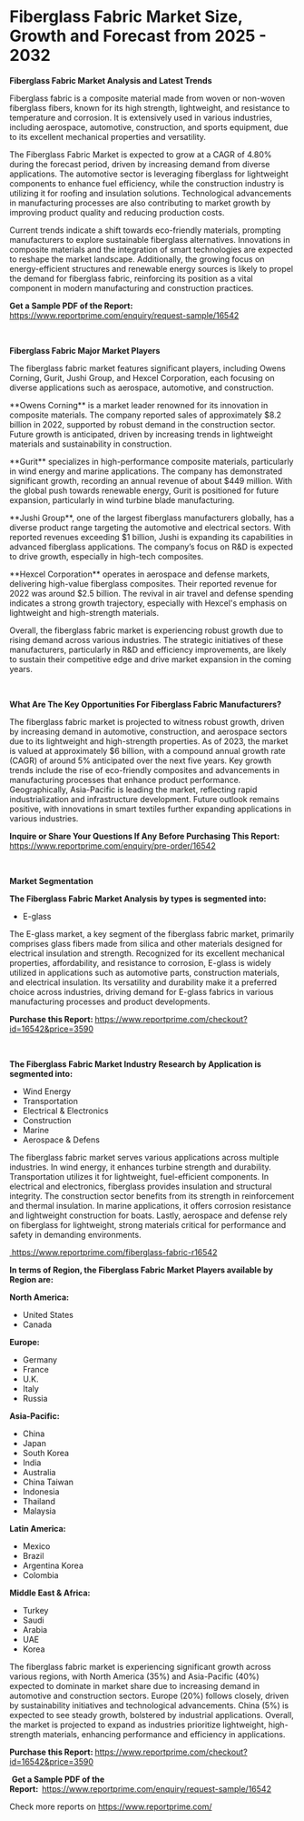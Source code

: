 <p><h1>Fiberglass Fabric Market Size, Growth and Forecast from 2025 - 2032</h1></p><p><strong>Fiberglass Fabric Market Analysis and Latest Trends</strong></p>
<p><p>Fiberglass fabric is a composite material made from woven or non-woven fiberglass fibers, known for its high strength, lightweight, and resistance to temperature and corrosion. It is extensively used in various industries, including aerospace, automotive, construction, and sports equipment, due to its excellent mechanical properties and versatility.</p><p>The Fiberglass Fabric Market is expected to grow at a CAGR of 4.80% during the forecast period, driven by increasing demand from diverse applications. The automotive sector is leveraging fiberglass for lightweight components to enhance fuel efficiency, while the construction industry is utilizing it for roofing and insulation solutions. Technological advancements in manufacturing processes are also contributing to market growth by improving product quality and reducing production costs.</p><p>Current trends indicate a shift towards eco-friendly materials, prompting manufacturers to explore sustainable fiberglass alternatives. Innovations in composite materials and the integration of smart technologies are expected to reshape the market landscape. Additionally, the growing focus on energy-efficient structures and renewable energy sources is likely to propel the demand for fiberglass fabric, reinforcing its position as a vital component in modern manufacturing and construction practices.</p></p>
<p><strong>Get a Sample PDF of the Report:&nbsp;</strong> <a href="https://www.reportprime.com/enquiry/request-sample/16542?utm_campaign=3050&utm_medium=2&utm_source=Github&utm_content=ia&utm_term=17032025&utm_id=fiberglass-fabric">https://www.reportprime.com/enquiry/request-sample/16542</a></p>
<p>&nbsp;</p>
<p><strong>Fiberglass Fabric Major Market Players</strong></p>
<p><p>The fiberglass fabric market features significant players, including Owens Corning, Gurit, Jushi Group, and Hexcel Corporation, each focusing on diverse applications such as aerospace, automotive, and construction.</p><p>**Owens Corning** is a market leader renowned for its innovation in composite materials. The company reported sales of approximately $8.2 billion in 2022, supported by robust demand in the construction sector. Future growth is anticipated, driven by increasing trends in lightweight materials and sustainability in construction.</p><p>**Gurit** specializes in high-performance composite materials, particularly in wind energy and marine applications. The company has demonstrated significant growth, recording an annual revenue of about $449 million. With the global push towards renewable energy, Gurit is positioned for future expansion, particularly in wind turbine blade manufacturing.</p><p>**Jushi Group**, one of the largest fiberglass manufacturers globally, has a diverse product range targeting the automotive and electrical sectors. With reported revenues exceeding $1 billion, Jushi is expanding its capabilities in advanced fiberglass applications. The company’s focus on R&D is expected to drive growth, especially in high-tech composites.</p><p>**Hexcel Corporation** operates in aerospace and defense markets, delivering high-value fiberglass composites. Their reported revenue for 2022 was around $2.5 billion. The revival in air travel and defense spending indicates a strong growth trajectory, especially with Hexcel's emphasis on lightweight and high-strength materials.</p><p>Overall, the fiberglass fabric market is experiencing robust growth due to rising demand across various industries. The strategic initiatives of these manufacturers, particularly in R&D and efficiency improvements, are likely to sustain their competitive edge and drive market expansion in the coming years.</p></p>
<p>&nbsp;</p>
<p><strong>What Are The Key Opportunities For Fiberglass Fabric Manufacturers?</strong></p>
<p><p>The fiberglass fabric market is projected to witness robust growth, driven by increasing demand in automotive, construction, and aerospace sectors due to its lightweight and high-strength properties. As of 2023, the market is valued at approximately $6 billion, with a compound annual growth rate (CAGR) of around 5% anticipated over the next five years. Key growth trends include the rise of eco-friendly composites and advancements in manufacturing processes that enhance product performance. Geographically, Asia-Pacific is leading the market, reflecting rapid industrialization and infrastructure development. Future outlook remains positive, with innovations in smart textiles further expanding applications in various industries.</p></p>
<p><strong>Inquire or Share Your Questions If Any Before Purchasing This Report:</strong> <a href="https://www.reportprime.com/enquiry/pre-order/16542?utm_campaign=3050&utm_medium=2&utm_source=Github&utm_content=ia&utm_term=17032025&utm_id=fiberglass-fabric">https://www.reportprime.com/enquiry/pre-order/16542</a></p>
<p>&nbsp;</p>
<p><strong>Market Segmentation</strong></p>
<p><strong>The Fiberglass Fabric Market Analysis by types is segmented into:</strong></p>
<p><ul><li>E-glass</li></ul></p>
<p><p>The E-glass market, a key segment of the fiberglass fabric market, primarily comprises glass fibers made from silica and other materials designed for electrical insulation and strength. Recognized for its excellent mechanical properties, affordability, and resistance to corrosion, E-glass is widely utilized in applications such as automotive parts, construction materials, and electrical insulation. Its versatility and durability make it a preferred choice across industries, driving demand for E-glass fabrics in various manufacturing processes and product developments.</p></p>
<p><strong>Purchase this Report:&nbsp;</strong><a href="https://www.reportprime.com/checkout?id=16542&price=3590&utm_campaign=3050&utm_medium=2&utm_source=Github&utm_content=ia&utm_term=17032025&utm_id=fiberglass-fabric">https://www.reportprime.com/checkout?id=16542&price=3590</a></p>
<p>&nbsp;</p>
<p><strong>The Fiberglass Fabric Market Industry Research by Application is segmented into:</strong></p>
<p><ul><li>Wind Energy</li><li>Transportation</li><li>Electrical & Electronics</li><li>Construction</li><li>Marine</li><li>Aerospace & Defens</li></ul></p>
<p><p>The fiberglass fabric market serves various applications across multiple industries. In wind energy, it enhances turbine strength and durability. Transportation utilizes it for lightweight, fuel-efficient components. In electrical and electronics, fiberglass provides insulation and structural integrity. The construction sector benefits from its strength in reinforcement and thermal insulation. In marine applications, it offers corrosion resistance and lightweight construction for boats. Lastly, aerospace and defense rely on fiberglass for lightweight, strong materials critical for performance and safety in demanding environments.</p></p>
<p><a href="https://www.reportprime.com/fiberglass-fabric-r16542?utm_campaign=3050&utm_medium=2&utm_source=Github&utm_content=ia&utm_term=17032025&utm_id=fiberglass-fabric">&nbsp;https://www.reportprime.com/fiberglass-fabric-r16542</a></p>
<p><strong>In terms of Region, the Fiberglass Fabric Market Players available by Region are:</strong></p>
<p>
    <p> <strong> North America: </strong>
        <ul>
            <li>United States</li>
            <li>Canada</li>
        </ul>
        </p> 
    <p> <strong> Europe: </strong>
        <ul>
            <li>Germany</li>
            <li>France</li>
            <li>U.K.</li>
            <li>Italy</li>
            <li>Russia</li>
        </ul>
        </p> 
    <p> <strong> Asia-Pacific: </strong>
        <ul>
            <li>China</li>
            <li>Japan</li>
            <li>South Korea</li>
            <li>India</li>
            <li>Australia</li>
            <li>China Taiwan</li>
            <li>Indonesia</li>
            <li>Thailand</li>
            <li>Malaysia</li>
        </ul>
        </p> 
    <p> <strong> Latin America: </strong>
        <ul>
            <li>Mexico</li>
            <li>Brazil</li>
            <li>Argentina Korea</li>
            <li>Colombia</li>
        </ul>
        </p> 
    <p> <strong> Middle East & Africa: </strong>
        <ul>
            <li>Turkey</li>
            <li>Saudi</li>
            <li>Arabia</li>
            <li>UAE</li>
            <li>Korea</li>
        </ul>
    </p>
    </p>
<p><p>The fiberglass fabric market is experiencing significant growth across various regions, with North America (35%) and Asia-Pacific (40%) expected to dominate in market share due to increasing demand in automotive and construction sectors. Europe (20%) follows closely, driven by sustainability initiatives and technological advancements. China (5%) is expected to see steady growth, bolstered by industrial applications. Overall, the market is projected to expand as industries prioritize lightweight, high-strength materials, enhancing performance and efficiency in applications.</p></p>
<p><strong>Purchase this Report: </strong><a href="https://www.reportprime.com/checkout?id=16542&price=3590&utm_campaign=3050&utm_medium=2&utm_source=Github&utm_content=ia&utm_term=17032025&utm_id=fiberglass-fabric">https://www.reportprime.com/checkout?id=16542&price=3590</a></p>
<p>&nbsp;<strong>Get a Sample PDF of the Report:&nbsp;&nbsp;</strong><a href="https://www.reportprime.com/enquiry/request-sample/16542?utm_campaign=3050&utm_medium=2&utm_source=Github&utm_content=ia&utm_term=17032025&utm_id=fiberglass-fabric">https://www.reportprime.com/enquiry/request-sample/16542</a></p>
<p><strong></strong></p>
<p>Check more reports on <a href="https://www.reportprime.com/?utm_campaign=3050&utm_medium=2&utm_source=Github&utm_content=ia&utm_term=17032025&utm_id=fiberglass-fabric">https://www.reportprime.com/</a></p>